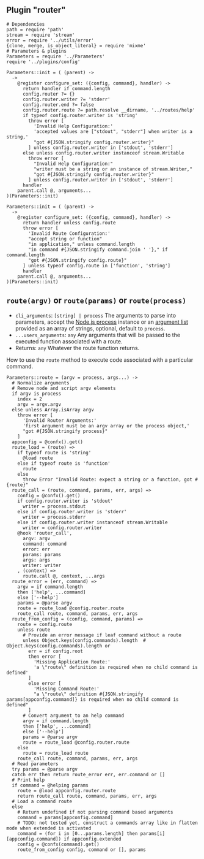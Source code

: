 
## Plugin "router"

    # Dependencies
    path = require 'path'
    stream = require 'stream'
    error = require '../utils/error'
    {clone, merge, is_object_literal} = require 'mixme'
    # Parameters & plugins
    Parameters = require '../Parameters'
    require '../plugins/config'

    Parameters::init = ( (parent) ->
      ->
        @register configure_set: ({config, command}, handler) ->
          return handler if command.length
          config.router ?= {}
          config.router.writer ?= 'stderr'
          config.router.end ?= false
          config.router.route ?= path.resolve __dirname, '../routes/help'
          if typeof config.router.writer is 'string'
            throw error [
              'Invalid Help Configuration:'
              'accepted values are ["stdout", "stderr"] when writer is a string,'
              "got #{JSON.stringify config.router.writer}"
            ] unless config.router.writer in ['stdout', 'stderr']
          else unless config.router.writer instanceof stream.Writable
            throw error [
              "Invalid Help Configuration:"
              "writer must be a string or an instance of stream.Writer,"
              "got #{JSON.stringify config.router.writer}"
            ] unless config.router.writer in ['stdout', 'stderr']
          handler
        parent.call @, arguments...
    )(Parameters::init)
    
    Parameters::init = ( (parent) ->
      ->
        @register configure_set: ({config, command}, handler) ->
          return handler unless config.route
          throw error [
            'Invalid Route Configuration:'
            "accept string or function"
            "in application," unless command.length
            "in command #{JSON.stringify command.join ' '}," if command.length
            "got #{JSON.stringify config.route}"
          ] unless typeof config.route in ['function', 'string']
          handler
        parent.call @, arguments...
    )(Parameters::init)
    
## `route(argv)` or `route(params)` or `route(process)`

* `cli_arguments`: `[string] | process` The arguments to parse into parameters, accept the [Node.js process](https://nodejs.org/api/process.html) instance or an [argument list](https://nodejs.org/api/process.html#process_process_argv) provided as an array of strings, optional, default to `process`.
* `...users_arguments`: `any` Any arguments that will be passed to the executed function associated with a route.
* Returns: `any` Whatever the route function returns.

How to use the `route` method to execute code associated with a particular command.

    Parameters::route = (argv = process, args...) ->
      # Normalize arguments
      # Remove node and script argv elements
      if argv is process
        index = 2
        argv = argv.argv
      else unless Array.isArray argv
        throw error [
          'Invalid Router Arguments:'
          'first argument must be an argv array or the process object,'
          "got #{JSON.stringify process}"
        ]
      appconfig = @confx().get()
      route_load = (route) =>
        if typeof route is 'string'
          @load route
        else if typeof route is 'function'
          route
        else
          throw Error "Invalid Route: expect a string or a function, got #{route}"
      route_call = (route, command, params, err, args) =>
        config = @confx().get()
        if config.router.writer is 'stdout'
          writer = process.stdout
        else if config.router.writer is 'stderr'
          writer = process.stderr
        else if config.router.writer instanceof stream.Writable
          writer = config.router.writer
        @hook 'router_call',
          argv: argv
          command: command
          error: err
          params: params
          args: args
          writer: writer
        , (context) =>
          route.call @, context, ...args
      route_error = (err, command) =>
        argv = if command.length
        then ['help', ...command]
        else ['--help']
        params = @parse argv
        route = route_load @config.router.route
        route_call route, command, params, err, args
      route_from_config = (config, command, params) =>
        route = config.route
        unless route
          # Provide an error message if leaf command without a route
          unless Object.keys(config.commands).length  # Object.keys(config.commands).length or
            err = if config.root
            then error [
              'Missing Application Route:'
              'a \"route\" definition is required when no child command is defined'
            ]
            else error [
              'Missing Command Route:'
              "a \"route\" definition #{JSON.stringify params[appconfig.command]} is required when no child command is defined"
            ]
          # Convert argument to an help command
          argv = if command.length
          then ['help', ...command]
          else ['--help']
          params = @parse argv
          route = route_load @config.router.route
        else
          route = route_load route
        route_call route, command, params, err, args
      # Read parameters
      try params = @parse argv
      catch err then return route_error err, err.command or []
      # Print help
      if command = @helping params
        route = @load appconfig.router.route
        return route_call route, command, params, err, args
      # Load a command route
      else
        # Return undefined if not parsing command based arguments
        command = params[appconfig.command]
        # TODO: not tested yet, construct a commands array like in flatten mode when extended is activated
        command = (for i in [0...params.length] then params[i][appconfig.command]) if appconfig.extended
        config = @confx(command).get()
        route_from_config config, command or [], params
